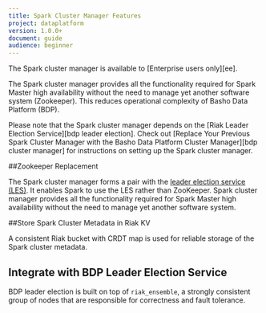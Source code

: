 ```yaml
---
title: Spark Cluster Manager Features
project: dataplatform
version: 1.0.0+
document: guide
audience: beginner
---
```


[bdp leader election]: http://docs.basho.com/dataplatform/1.0.0/learn-about-dataplatform/leader-election-service/
[bdp cluster manager]: http://docs.basho.com/dataplatform/1.0.0/using-dataplatform/configuration/replace-spark-cluster-manager/
[ee]: http://info.basho.com/Wiki_Riak_Enterprise_Request.html

<div class="note">
The Spark cluster manager is available to [Enterprise users only][ee].
</div>

The Spark cluster manager provides all the functionality required for Spark Master high availability without the need to manage yet another software system (Zookeeper). This reduces operational complexity of Basho Data Platform (BDP).

<div class="note">
Please note that the Spark cluster manager depends on the [Riak Leader Election Service][bdp leader election]. Check out [Replace Your Previous Spark Cluster Manager with the Basho Data Platform Cluster Manager][bdp cluster manager] for instructions on setting up the Spark cluster manager.
</div>


##Zookeeper Replacement

The Spark cluster manager forms a pair with the [leader election service (LES)][bdp leader election]. It enables Spark to use the LES rather than ZooKeeper. Spark cluster manager provides all the functionality required for Spark Master high availability without the need to manage yet another software system.


##Store Spark Cluster Metadata in Riak KV

A consistent Riak bucket with CRDT map is used for reliable storage of the Spark cluster metadata.


## Integrate with BDP Leader Election Service

BDP leader election is built on top of `riak_ensemble`, a strongly consistent group of nodes that are responsible for correctness and fault tolerance.
